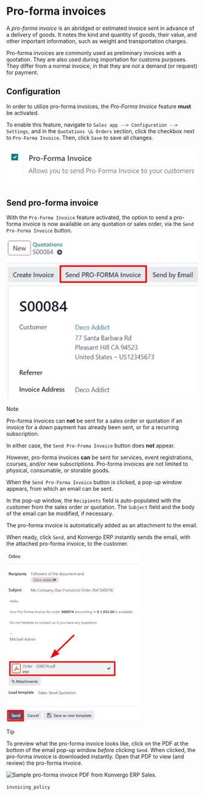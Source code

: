 # Pro-forma invoices

A *pro-forma invoice* is an abridged or estimated invoice sent in
advance of a delivery of goods. It notes the kind and quantity of goods,
their value, and other important information, such as weight and
transportation charges.

Pro-forma invoices are commonly used as preliminary invoices with a
quotation. They are also used during importation for customs purposes.
They differ from a normal invoice, in that they are *not* a demand (or
request) for payment.

## Configuration

In order to utilize pro-forma invoices, the *Pro-Forma Invoice* feature
**must** be activated.

To enable this feature, navigate to
`Sales app --> Configuration --> Settings`, and in the
`Quotations \& Orders` section, click the checkbox next to `Pro-Forma
Invoice`. Then, click `Save` to save all changes.

<img src="proforma/pro-forma-setting.png" class="align-center"
alt="The Pro-Forma Invoice feature setting in the Konvergo ERP Sales application." />

## Send pro-forma invoice

With the `Pro-Forma Invoice` feature activated, the option to send a
pro-forma invoice is now available on any quotation or sales order, via
the `Send Pro-Forma Invoice` button.

<img src="proforma/send-pro-forma-invoice-button.png"
class="align-center"
alt="The Send Pro-Forma Invoice button on a typical sales order in Konvergo ERP Sales." />

> [!NOTE]
> Pro-forma invoices can **not** be sent for a sales order or quotation
> if an invoice for a down payment has already been sent, or for a
> recurring subscription.
>
> In either case, the `Send Pro-Froma Invoice` button does **not**
> appear.
>
> However, pro-forma invoices **can** be sent for services, event
> registrations, courses, and/or new subscriptions. Pro-forma invoices
> are not limited to physical, consumable, or storable goods.

When the `Send Pro-Forma Invoice` button is clicked, a pop-up window
appears, from which an email can be sent.

In the pop-up window, the `Recipients` field is auto-populated with the
customer from the sales order or quotation. The `Subject` field and the
body of the email can be modified, if necessary.

The pro-forma invoice is automatically added as an attachment to the
email.

When ready, click `Send`, and Konvergo ERP instantly sends the email, with the
attached pro-forma invoice, to the customer.

<img src="proforma/pro-forma-email-message-pop-up.png"
class="align-center"
alt="The email pop-up window that appears with pro-forma invoice attached in Konvergo ERP Sales." />

> [!TIP]
> To preview what the pro-forma invoice looks like, click on the PDF at
> the bottom of the email pop-up window *before* clicking `Send`. When
> clicked, the pro-forma invoice is downloaded instantly. Open that PDF
> to view (and review) the pro-forma invoice.
>
> <img src="proforma/pro-forma-pdf.png" class="align-center"
> alt="Sample pro-forma invoice PDF from Konvergo ERP Sales." />

<div class="seealso">

`invoicing_policy`

</div>
